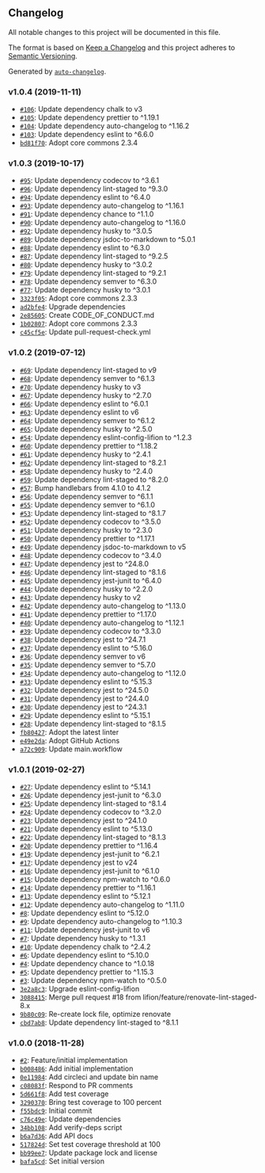 ## Changelog

All notable changes to this project will be documented in this file.

The format is based on [Keep a Changelog](http://keepachangelog.com/en/1.0.0/)
and this project adheres to [Semantic Versioning](http://semver.org/spec/v2.0.0.html).

Generated by [`auto-changelog`](https://github.com/CookPete/auto-changelog).

### v1.0.4 (2019-11-11)

- [`#106`](https://github.com/lifion/lifion-verify-deps/pull/106): Update dependency chalk to v3
- [`#105`](https://github.com/lifion/lifion-verify-deps/pull/105): Update dependency prettier to ^1.19.1
- [`#104`](https://github.com/lifion/lifion-verify-deps/pull/104): Update dependency auto-changelog to ^1.16.2
- [`#103`](https://github.com/lifion/lifion-verify-deps/pull/103): Update dependency eslint to ^6.6.0
- [`bd81f70`](https://github.com/lifion/lifion-verify-deps/commit/bd81f70e6d0382c49913d952c132e0df9156b64e): Adopt core commons 2.3.4

### v1.0.3 (2019-10-17)

- [`#95`](https://github.com/lifion/lifion-verify-deps/pull/95): Update dependency codecov to ^3.6.1
- [`#96`](https://github.com/lifion/lifion-verify-deps/pull/96): Update dependency lint-staged to ^9.3.0
- [`#94`](https://github.com/lifion/lifion-verify-deps/pull/94): Update dependency eslint to ^6.4.0
- [`#93`](https://github.com/lifion/lifion-verify-deps/pull/93): Update dependency auto-changelog to ^1.16.1
- [`#91`](https://github.com/lifion/lifion-verify-deps/pull/91): Update dependency chance to ^1.1.0
- [`#90`](https://github.com/lifion/lifion-verify-deps/pull/90): Update dependency auto-changelog to ^1.16.0
- [`#92`](https://github.com/lifion/lifion-verify-deps/pull/92): Update dependency husky to ^3.0.5
- [`#89`](https://github.com/lifion/lifion-verify-deps/pull/89): Update dependency jsdoc-to-markdown to ^5.0.1
- [`#88`](https://github.com/lifion/lifion-verify-deps/pull/88): Update dependency eslint to ^6.3.0
- [`#87`](https://github.com/lifion/lifion-verify-deps/pull/87): Update dependency lint-staged to ^9.2.5
- [`#80`](https://github.com/lifion/lifion-verify-deps/pull/80): Update dependency husky to ^3.0.2
- [`#79`](https://github.com/lifion/lifion-verify-deps/pull/79): Update dependency lint-staged to ^9.2.1
- [`#78`](https://github.com/lifion/lifion-verify-deps/pull/78): Update dependency semver to ^6.3.0
- [`#77`](https://github.com/lifion/lifion-verify-deps/pull/77): Update dependency husky to ^3.0.1
- [`3323f05`](https://github.com/lifion/lifion-verify-deps/commit/3323f0534a7b06bcf5ce05ca3a687e4f3e280bea): Adopt core commons 2.3.3
- [`ad2bfe4`](https://github.com/lifion/lifion-verify-deps/commit/ad2bfe4f24c4e34a002e853d765ac8d56c9eed0f): Upgrade dependencies
- [`2e85605`](https://github.com/lifion/lifion-verify-deps/commit/2e85605aa3214ff313da4d4ef8eeb66c1b49be8e): Create CODE_OF_CONDUCT.md
- [`1b02807`](https://github.com/lifion/lifion-verify-deps/commit/1b02807f9d6c88d3ffdc5568828eabdb11017f75): Adopt core commons 2.3.3
- [`c45cf5e`](https://github.com/lifion/lifion-verify-deps/commit/c45cf5e917b759819cb2b94a0a220d2447ed7ef7): Update pull-request-check.yml

### v1.0.2 (2019-07-12)

- [`#69`](https://github.com/lifion/lifion-verify-deps/pull/69): Update dependency lint-staged to v9
- [`#68`](https://github.com/lifion/lifion-verify-deps/pull/68): Update dependency semver to ^6.1.3
- [`#70`](https://github.com/lifion/lifion-verify-deps/pull/70): Update dependency husky to v3
- [`#67`](https://github.com/lifion/lifion-verify-deps/pull/67): Update dependency husky to ^2.7.0
- [`#66`](https://github.com/lifion/lifion-verify-deps/pull/66): Update dependency eslint to ^6.0.1
- [`#63`](https://github.com/lifion/lifion-verify-deps/pull/63): Update dependency eslint to v6
- [`#64`](https://github.com/lifion/lifion-verify-deps/pull/64): Update dependency semver to ^6.1.2
- [`#65`](https://github.com/lifion/lifion-verify-deps/pull/65): Update dependency husky to ^2.5.0
- [`#54`](https://github.com/lifion/lifion-verify-deps/pull/54): Update dependency eslint-config-lifion to ^1.2.3
- [`#60`](https://github.com/lifion/lifion-verify-deps/pull/60): Update dependency prettier to ^1.18.2
- [`#61`](https://github.com/lifion/lifion-verify-deps/pull/61): Update dependency husky to ^2.4.1
- [`#62`](https://github.com/lifion/lifion-verify-deps/pull/62): Update dependency lint-staged to ^8.2.1
- [`#58`](https://github.com/lifion/lifion-verify-deps/pull/58): Update dependency husky to ^2.4.0
- [`#59`](https://github.com/lifion/lifion-verify-deps/pull/59): Update dependency lint-staged to ^8.2.0
- [`#57`](https://github.com/lifion/lifion-verify-deps/pull/57): Bump handlebars from 4.1.0 to 4.1.2
- [`#56`](https://github.com/lifion/lifion-verify-deps/pull/56): Update dependency semver to ^6.1.1
- [`#55`](https://github.com/lifion/lifion-verify-deps/pull/55): Update dependency semver to ^6.1.0
- [`#53`](https://github.com/lifion/lifion-verify-deps/pull/53): Update dependency lint-staged to ^8.1.7
- [`#52`](https://github.com/lifion/lifion-verify-deps/pull/52): Update dependency codecov to ^3.5.0
- [`#51`](https://github.com/lifion/lifion-verify-deps/pull/51): Update dependency husky to ^2.3.0
- [`#50`](https://github.com/lifion/lifion-verify-deps/pull/50): Update dependency prettier to ^1.17.1
- [`#49`](https://github.com/lifion/lifion-verify-deps/pull/49): Update dependency jsdoc-to-markdown to v5
- [`#48`](https://github.com/lifion/lifion-verify-deps/pull/48): Update dependency codecov to ^3.4.0
- [`#47`](https://github.com/lifion/lifion-verify-deps/pull/47): Update dependency jest to ^24.8.0
- [`#46`](https://github.com/lifion/lifion-verify-deps/pull/46): Update dependency lint-staged to ^8.1.6
- [`#45`](https://github.com/lifion/lifion-verify-deps/pull/45): Update dependency jest-junit to ^6.4.0
- [`#44`](https://github.com/lifion/lifion-verify-deps/pull/44): Update dependency husky to ^2.2.0
- [`#43`](https://github.com/lifion/lifion-verify-deps/pull/43): Update dependency husky to v2
- [`#42`](https://github.com/lifion/lifion-verify-deps/pull/42): Update dependency auto-changelog to ^1.13.0
- [`#41`](https://github.com/lifion/lifion-verify-deps/pull/41): Update dependency prettier to ^1.17.0
- [`#40`](https://github.com/lifion/lifion-verify-deps/pull/40): Update dependency auto-changelog to ^1.12.1
- [`#39`](https://github.com/lifion/lifion-verify-deps/pull/39): Update dependency codecov to ^3.3.0
- [`#38`](https://github.com/lifion/lifion-verify-deps/pull/38): Update dependency jest to ^24.7.1
- [`#37`](https://github.com/lifion/lifion-verify-deps/pull/37): Update dependency eslint to ^5.16.0
- [`#36`](https://github.com/lifion/lifion-verify-deps/pull/36): Update dependency semver to v6
- [`#35`](https://github.com/lifion/lifion-verify-deps/pull/35): Update dependency semver to ^5.7.0
- [`#34`](https://github.com/lifion/lifion-verify-deps/pull/34): Update dependency auto-changelog to ^1.12.0
- [`#33`](https://github.com/lifion/lifion-verify-deps/pull/33): Update dependency eslint to ^5.15.3
- [`#32`](https://github.com/lifion/lifion-verify-deps/pull/32): Update dependency jest to ^24.5.0
- [`#31`](https://github.com/lifion/lifion-verify-deps/pull/31): Update dependency jest to ^24.4.0
- [`#30`](https://github.com/lifion/lifion-verify-deps/pull/30): Update dependency jest to ^24.3.1
- [`#29`](https://github.com/lifion/lifion-verify-deps/pull/29): Update dependency eslint to ^5.15.1
- [`#28`](https://github.com/lifion/lifion-verify-deps/pull/28): Update dependency lint-staged to ^8.1.5
- [`fb80427`](https://github.com/lifion/lifion-verify-deps/commit/fb80427348b22c0427dace93f00a16f90046354e): Adopt the latest linter
- [`e49e2da`](https://github.com/lifion/lifion-verify-deps/commit/e49e2da3dfc943ab048b8075e576a17d19f54540): Adopt GitHub Actions
- [`a72c909`](https://github.com/lifion/lifion-verify-deps/commit/a72c9093b1d44d81fa7fe51f4775bb6caddb3c82): Update main.workflow

### v1.0.1 (2019-02-27)

- [`#27`](https://github.com/lifion/lifion-verify-deps/pull/27): Update dependency eslint to ^5.14.1
- [`#26`](https://github.com/lifion/lifion-verify-deps/pull/26): Update dependency jest-junit to ^6.3.0
- [`#25`](https://github.com/lifion/lifion-verify-deps/pull/25): Update dependency lint-staged to ^8.1.4
- [`#24`](https://github.com/lifion/lifion-verify-deps/pull/24): Update dependency codecov to ^3.2.0
- [`#23`](https://github.com/lifion/lifion-verify-deps/pull/23): Update dependency jest to ^24.1.0
- [`#21`](https://github.com/lifion/lifion-verify-deps/pull/21): Update dependency eslint to ^5.13.0
- [`#22`](https://github.com/lifion/lifion-verify-deps/pull/22): Update dependency lint-staged to ^8.1.3
- [`#20`](https://github.com/lifion/lifion-verify-deps/pull/20): Update dependency prettier to ^1.16.4
- [`#19`](https://github.com/lifion/lifion-verify-deps/pull/19): Update dependency jest-junit to ^6.2.1
- [`#17`](https://github.com/lifion/lifion-verify-deps/pull/17): Update dependency jest to v24
- [`#16`](https://github.com/lifion/lifion-verify-deps/pull/16): Update dependency jest-junit to ^6.1.0
- [`#15`](https://github.com/lifion/lifion-verify-deps/pull/15): Update dependency npm-watch to ^0.6.0
- [`#14`](https://github.com/lifion/lifion-verify-deps/pull/14): Update dependency prettier to ^1.16.1
- [`#13`](https://github.com/lifion/lifion-verify-deps/pull/13): Update dependency eslint to ^5.12.1
- [`#12`](https://github.com/lifion/lifion-verify-deps/pull/12): Update dependency auto-changelog to ^1.11.0
- [`#8`](https://github.com/lifion/lifion-verify-deps/pull/8): Update dependency eslint to ^5.12.0
- [`#9`](https://github.com/lifion/lifion-verify-deps/pull/9): Update dependency auto-changelog to ^1.10.3
- [`#11`](https://github.com/lifion/lifion-verify-deps/pull/11): Update dependency jest-junit to v6
- [`#7`](https://github.com/lifion/lifion-verify-deps/pull/7): Update dependency husky to ^1.3.1
- [`#10`](https://github.com/lifion/lifion-verify-deps/pull/10): Update dependency chalk to ^2.4.2
- [`#6`](https://github.com/lifion/lifion-verify-deps/pull/6): Update dependency eslint to ^5.10.0
- [`#4`](https://github.com/lifion/lifion-verify-deps/pull/4): Update dependency chance to ^1.0.18
- [`#5`](https://github.com/lifion/lifion-verify-deps/pull/5): Update dependency prettier to ^1.15.3
- [`#3`](https://github.com/lifion/lifion-verify-deps/pull/3): Update dependency npm-watch to ^0.5.0
- [`3e2a8c3`](https://github.com/lifion/lifion-verify-deps/commit/3e2a8c3ddc460a842faabe796a822d9ade92c40d): Upgrade eslint-config-lifion
- [`3088415`](https://github.com/lifion/lifion-verify-deps/commit/3088415b2e84104910f92904e1ce619032dcaccd): Merge pull request #18 from lifion/feature/renovate-lint-staged-8.x
- [`9b80c09`](https://github.com/lifion/lifion-verify-deps/commit/9b80c09b1463b021221cf5dbc9c385e5bf36cfed): Re-create lock file, optimize renovate
- [`cbd7ab8`](https://github.com/lifion/lifion-verify-deps/commit/cbd7ab86b3db2b22374f6a7f942dc58e22267990): Update dependency lint-staged to ^8.1.1

### v1.0.0 (2018-11-28)

- [`#2`](https://github.com/lifion/lifion-verify-deps/pull/2): Feature/initial implementation
- [`b008486`](https://github.com/lifion/lifion-verify-deps/commit/b00848654c0c77523a5c873f990d1d618fba484b): Add initial implementation
- [`0e11984`](https://github.com/lifion/lifion-verify-deps/commit/0e11984872495891db5c1fe67656bcf32a09f528): Add circleci and update bin name
- [`c08083f`](https://github.com/lifion/lifion-verify-deps/commit/c08083f26e46a3e8206eda3df6a32730cdfa30ed): Respond to PR comments
- [`5d661f8`](https://github.com/lifion/lifion-verify-deps/commit/5d661f8774b3d7b56af661239236cb2cf61977c5): Add test coverage
- [`3290370`](https://github.com/lifion/lifion-verify-deps/commit/32903704ef43732373dcabf0cb0d2a61be92527f): Bring test coverage to 100 percent
- [`f55bdc9`](https://github.com/lifion/lifion-verify-deps/commit/f55bdc9446cc5c87d4ac8ada21869465b8c0b5d1): Initial commit
- [`c76c49e`](https://github.com/lifion/lifion-verify-deps/commit/c76c49ec033658a3b06fb8ce856daf7829f09eee): Update dependencies
- [`34bb108`](https://github.com/lifion/lifion-verify-deps/commit/34bb108c15fe52317dc5acd19520c99fed9d6c17): Add verify-deps script
- [`b6a7d36`](https://github.com/lifion/lifion-verify-deps/commit/b6a7d3669196f08ece34d71cdf33c431922762a2): Add API docs
- [`517824d`](https://github.com/lifion/lifion-verify-deps/commit/517824d1dae1f7eae5ad42d95d5ba3a81602b03e): Set test coverage threshold at 100
- [`bb99ee7`](https://github.com/lifion/lifion-verify-deps/commit/bb99ee73ac2ffcce28c703dc4639112c28675bed): Update package lock and license
- [`bafa5cd`](https://github.com/lifion/lifion-verify-deps/commit/bafa5cd92fa728845dcbba8d18cecc219714edac): Set initial version
